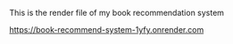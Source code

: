 This is the render file of my book recommendation system

https://book-recommend-system-1yfy.onrender.com
